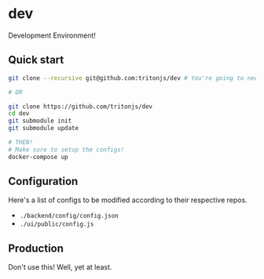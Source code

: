 # dev

Development Environment!

## Quick start

```bash
git clone --recursive git@github.com:tritonjs/dev # You're going to need SSH setup anyways.

# OR

git clone https://github.com/tritonjs/dev
cd dev
git submodule init
git submodule update

# THEN!
# Make sure to setup the configs!
docker-compose up
```

## Configuration

Here's a list of configs to be modified according to their respective repos.

* `./backend/config/config.json`
* `./ui/public/config.js`

## Production

Don't use this! Well, yet at least.
